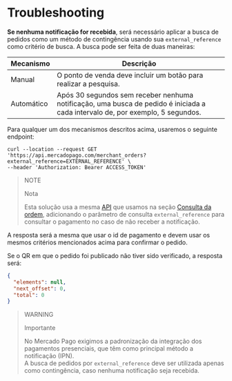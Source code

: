 # Troubleshooting

**Se nenhuma notificação for recebida**, será necessário aplicar a busca de pedidos como um método de contingência usando sua `external_reference`  como critério de busca. A busca pode ser feita de duas maneiras:

|Mecanismo|Descrição|
|---|---|
|Manual|O ponto de venda deve incluir um botão para realizar a pesquisa.|
|Automático|Após 30 segundos sem receber nenhuma notificação, uma busca de pedido é iniciada a cada intervalo de, por exemplo, 5 segundos.|

Para qualquer um dos mecanismos descritos acima, usaremos o seguinte endpoint:

```curl
curl --location --request GET 'https://api.mercadopago.com/merchant_orders?external_reference=EXTERNAL_REFERENCE' \
--header 'Authorization: Bearer ACCESS_TOKEN'
```

> NOTE
>
> Nota
>
> Esta solução usa a mesma [API](https://www.mercadopago[FAKER][URL][DOMAIN]/developers/pt/reference/merchant_orders/_merchant_orders_id/get) que usamos na seção [Consulta da ordem](https://www.mercadopago[FAKER][URL][DOMAIN]/developers/pt/guides/notifications/ipn/query-through-mo), adicionando o parâmetro de consulta `external_reference` para consultar o pagamento no caso de não receber a notificação.

A resposta será a mesma que usar o id de pagamento e devem usar os mesmos critérios mencionados acima para confirmar o pedido.

Se o QR em que o pedido foi publicado não tiver sido verificado, a resposta será:

```json
{
  "elements": null,
  "next_offset": 0,
  "total": 0
}
```

> WARNING
>
> Importante
>
> No Mercado Pago exigimos a padronização da integração dos pagamentos presenciais, que têm como principal método a notificação (IPN).
> <br>
> A busca de pedidos por `external_reference` deve ser utilizada apenas como contingência, caso nenhuma notificação seja recebida.
